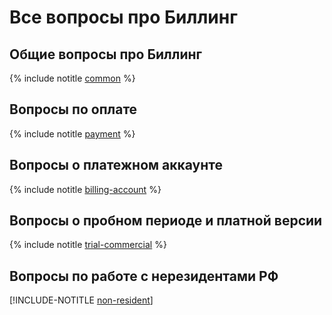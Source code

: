 # Все вопросы про Биллинг

## Общие вопросы про Биллинг

{% include notitle [common](common.md) %}

## Вопросы по оплате

{% include notitle [payment](payment.md) %}

## Вопросы о платежном аккаунте

{% include notitle [billing-account](billing-account.md) %}

## Вопросы о пробном периоде и платной версии

{% include notitle [trial-commercial](trial-commercial.md) %}

## Вопросы по работе с нерезидентами РФ

[!INCLUDE-NOTITLE [non-resident](non-resident.md)]
